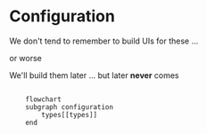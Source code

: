 # Configuration

We don't tend to remember to build UIs for these ...

or worse

We'll build them later ... but later **never** comes

```mermaid

    flowchart 
    subgraph configuration
        types[[types]]
    end


```